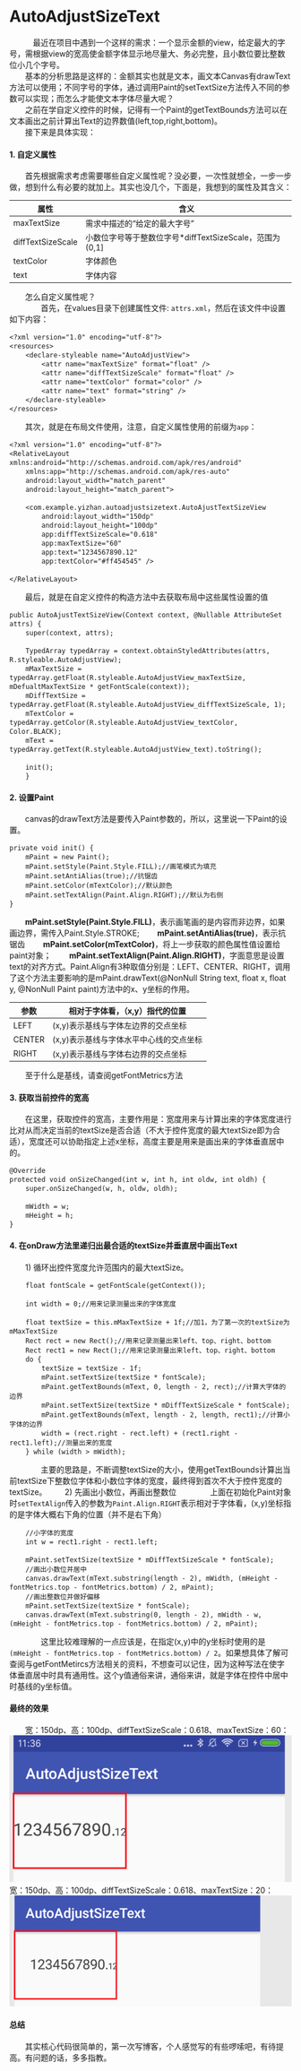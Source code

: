 # AutoAdjustSizeText
　　　最近在项目中遇到一个这样的需求：一个显示金额的view，给定最大的字号，需根据view的宽高使金额字体显示地尽量大、务必完整，且小数位要比整数位小几个字号。<br/>
　　基本的分析思路是这样的：金额其实也就是文本，画文本Canvas有drawText方法可以使用；不同字号的字体，通过调用Paint的setTextSize方法传入不同的参数可以实现；而怎么才能使文本字体尽量大呢？<br/>
　　之前在学自定义控件的时候，记得有一个Paint的getTextBounds方法可以在文本画出之前计算出Text的边界数值(left,top,right,bottom)。<br/>
　　接下来是具体实现：
#### 1. 自定义属性
　　首先根据需求考虑需要哪些自定义属性呢？没必要，一次性就想全，一步一步做，想到什么有必要的就加上。其实也没几个，下面是，我想到的属性及其含义：

属性     | 含义
-------- | ---
maxTextSize | 需求中描述的“给定的最大字号”
diffTextSizeScale    | 小数位字号等于整数位字号*diffTextSizeScale，范围为(0,1]
textColor     | 字体颜色
text     | 字体内容
  
　　怎么自定义属性呢？<br/>
　　　　首先，在values目录下创建属性文件: ```attrs.xml```，然后在该文件中设置如下内容：
``` 
<?xml version="1.0" encoding="utf-8"?>
<resources>
    <declare-styleable name="AutoAdjustView">
        <attr name="maxTextSize" format="float" />
        <attr name="diffTextSizeScale" format="float" />
        <attr name="textColor" format="color" />
        <attr name="text" format="string" />
    </declare-styleable>
</resources>
```
　　其次，就是在布局文件使用，注意，自定义属性使用的前缀为```app```：
``` 
<?xml version="1.0" encoding="utf-8"?>
<RelativeLayout xmlns:android="http://schemas.android.com/apk/res/android"
    xmlns:app="http://schemas.android.com/apk/res-auto"
    android:layout_width="match_parent"
    android:layout_height="match_parent">

    <com.example.yizhan.autoadjustsizetext.AutoAjustTextSizeView
        android:layout_width="150dp"
        android:layout_height="100dp"
        app:diffTextSizeScale="0.618"
        app:maxTextSize="60"
        app:text="1234567890.12"
        app:textColor="#ff454545" />

</RelativeLayout>
```
　　最后，就是在自定义控件的构造方法中去获取布局中这些属性设置的值
``` 
public AutoAjustTextSizeView(Context context, @Nullable AttributeSet attrs) {
    super(context, attrs);

    TypedArray typedArray = context.obtainStyledAttributes(attrs, R.styleable.AutoAdjustView);
    mMaxTextSize = typedArray.getFloat(R.styleable.AutoAdjustView_maxTextSize, mDefualtMaxTextSize * getFontScale(context));
    mDiffTextSize = typedArray.getFloat(R.styleable.AutoAdjustView_diffTextSizeScale, 1);
    mTextColor = typedArray.getColor(R.styleable.AutoAdjustView_textColor, Color.BLACK);
    mText = typedArray.getText(R.styleable.AutoAdjustView_text).toString();

    init();
    }
```
#### 2. 设置Paint
　　canvas的drawText方法是要传入Paint参数的，所以，这里说一下Paint的设置。
```
private void init() {
    mPaint = new Paint();
    mPaint.setStyle(Paint.Style.FILL);//画笔模式为填充
    mPaint.setAntiAlias(true);//抗锯齿
    mPaint.setColor(mTextColor);//默认颜色
    mPaint.setTextAlign(Paint.Align.RIGHT);//默认为右侧
}

```
　　**mPaint.setStyle(Paint.Style.FILL)**，表示画笔画的是内容而非边界，如果画边界，需传入Paint.Style.STROKE;
　　**mPaint.setAntiAlias(true)**，表示抗锯齿
　　**mPaint.setColor(mTextColor)**，将上一步获取的颜色属性值设置给paint对象；
　　**mPaint.setTextAlign(Paint.Align.RIGHT)**，字面意思是设置text的对齐方式。Paint.Align有3种取值分别是：LEFT、CENTER、RIGHT，调用了这个方法主要影响的是mPaint.drawText(@NonNull String text, float x, float y, @NonNull Paint paint)方法中的x、y坐标的作用。

参数| 相对于字体看，（x,y）指代的位置
-------- | ---
LEFT | (x,y)表示基线与字体左边界的交点坐标
CENTER |(x,y)表示基线与字体水平中心线的交点坐标 
RIGHT |(x,y)表示基线与字体右边界的交点坐标 
　　至于什么是基线，请查阅getFontMetrics方法
#### 3. 获取当前控件的宽高
　　在这里，获取控件的宽高，主要作用是：宽度用来与计算出来的字体宽度进行比对从而决定当前的textSize是否合适（不大于控件宽度的最大textSize即为合适），宽度还可以协助指定上述x坐标，高度主要是用来是画出来的字体垂直居中的。
``` 
@Override
protected void onSizeChanged(int w, int h, int oldw, int oldh) {
    super.onSizeChanged(w, h, oldw, oldh);

    mWidth = w;
    mHeight = h;
}
```
#### 4. 在onDraw方法里递归出最合适的textSize并垂直居中画出Text
　　1) 循环出控件宽度允许范围内的最大textSize。
```
    float fontScale = getFontScale(getContext());
    
    int width = 0;//用来记录测量出来的字体宽度

    float textSize = this.mMaxTextSize + 1f;//加1，为了第一次的textSize为mMaxTextSize
    Rect rect = new Rect();//用来记录测量出来left、top、right、bottom
    Rect rect1 = new Rect();//用来记录测量出来left、top、right、bottom
    do {
        textSize = textSize - 1f;
        mPaint.setTextSize(textSize * fontScale);
        mPaint.getTextBounds(mText, 0, length - 2, rect);//计算大字体的边界
        mPaint.setTextSize(textSize * mDiffTextSizeScale * fontScale);
        mPaint.getTextBounds(mText, length - 2, length, rect1);//计算小字体的边界
        width = (rect.right - rect.left) + (rect1.right - rect1.left);//测量出来的宽度
    } while (width > mWidth);	
```
　　　　主要的思路是，不断调整textSize的大小，使用getTextBounds计算出当前textSize下整数位字体和小数位字体的宽度，最终得到首次不大于控件宽度的textSize。
　　2) 先画出小数位，再画出整数位
　　　　上面在初始化Paint对象时```setTextAlign```传入的参数为```Paint.Align.RIGHT```表示相对于字体看，(x,y)坐标指的是字体大概右下角的位置（并不是右下角）
``` 
	//小字体的宽度
    int w = rect1.right - rect1.left;

    mPaint.setTextSize(textSize * mDiffTextSizeScale * fontScale);
    //画出小数位并居中
    canvas.drawText(mText.substring(length - 2), mWidth, (mHeight - fontMetrics.top - fontMetrics.bottom) / 2, mPaint);
    //画出整数位并做好偏移
    mPaint.setTextSize(textSize * fontScale);
    canvas.drawText(mText.substring(0, length - 2), mWidth - w, (mHeight - fontMetrics.top - fontMetrics.bottom) / 2, mPaint);
```
　　　　这里比较难理解的一点应该是，在指定(x,y)中的y坐标时使用的是```(mHeight - fontMetrics.top - fontMetrics.bottom) / 2```。如果想具体了解可查阅与getFontMetircs方法相关的资料，不想查可以记住，因为这种写法在使字体垂直居中时具有通用性。这个y值通俗来讲，通俗来讲，就是字体在控件中居中时基线的y坐标值。

#### 最终的效果
　　宽：150dp、高：100dp、diffTextSizeScale：0.618、maxTextSize：60：
![](https://github.com/yizhanzjz/ImageRepo/raw/master/auto_adjust_text_size_0.png)
　　宽：150dp、高：100dp、diffTextSizeScale：0.618、maxTextSize：20：
![](https://github.com/yizhanzjz/ImageRepo/raw/master/auto_adjust_text_size_1.png)
	
#### 总结
　　其实核心代码很简单的，第一次写博客，个人感觉写的有些啰嗦吧，有待提高。有问题的话，多多指教。
